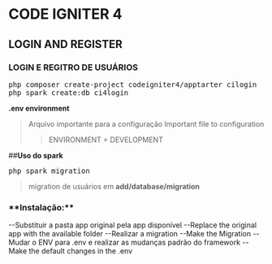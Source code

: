<h1>CODE IGNITER 4 </h1>
<h2>LOGIN AND REGISTER</h2>
<h3>LOGIN  E REGITRO DE USUÁRIOS</h3>

<pre style="background-color:'#E7E9EB'; color:'#000000'">
php composer create-project codeigniter4/apptarter cilogin
php spark create:db ci4login
</pre>

**.env  environment**
>Arquivo importante para a configuração
>Important file to configuration
>>ENVIRONMENT = DEVELOPMENT

##**Uso do spark**
<pre style="background-color:'#E7E9EB'; color:'#000000'">
php spark migration
</pre>
>migration de usuários em **add/database/migration**

<h3>**Instalação:**</h3>
--Substituir a pasta app original pela app disponível
--Replace the original app with the available folder
--Realizar a migration
--Make the Migration
--Mudar o ENV para .env e realizar as mudanças padrão do framework
--Make the default changes in the .env


